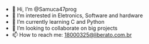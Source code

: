 - 👋 Hi, I’m @Samuca47prog
- 👀 I’m interested in Eletronics, Software and hardware
- 🌱 I’m currently learning C and Python
- 💞️ I’m looking to collaborate on big projects
- 📫 How to reach me: 18000325@liberato.com.br

<!---
Samuca47prog/Samuca47prog is a ✨ special ✨ repository because its `README.md` (this file) appears on your GitHub profile.
You can click the Preview link to take a look at your changes.
--->
